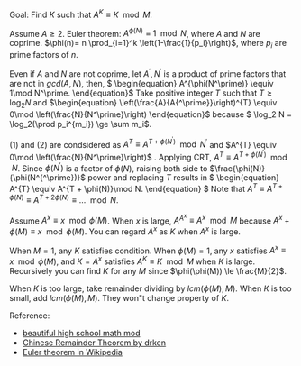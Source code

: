 Goal: Find $K$ such that $A^K \equiv K \mod M$.

Assume $A \ge 2$.
Euler theorem: $A^{\phi(N)} \equiv 1\mod N$, where $A$ and $N$ are coprime.
$\phi(n)= n \prod_{i=1}^k \left(1-\frac{1}{p_i}\right)$, where $p_i$ are prime factors of $n$.

Even if $A$ and $N$ are not coprime, let $A^\prime, N^\prime$ is a product of prime factors that are not in $gcd(A,N)$, then, 
$
\begin{equation} A^{\phi(N^\prime)} \equiv 1\mod N^\prime. 
\end{equation}$
Take positive integer $T$ such that $T\ge\log_2 N$ and 
$\begin{equation}
\left(\frac{A}{A{^\prime}}\right)^{T} \equiv 0\mod \left(\frac{N}{N^\prime}\right)
\end{equation}$ 
because $ \log_2 N = \log_2(\prod p_i^{m_i}) \ge \sum m_i$. 

$(1)$ and $(2)$ are condsidered as 
$A^{T} \equiv A^{T + \phi(N^\prime)}\mod N^\prime$  and
$A^{T} \equiv 0\mod \left(\frac{N}{N^\prime}\right)$
. Applying CRT, $A^{T} \equiv A^{T + \phi(N^{\prime})}\mod N$. Since $\phi(N^\prime)$ is a factor of $\phi(N)$, raising both side to $\frac{\phi(N)}{\phi(N^{^\prime})}$ power and replacing $T$ results in 
$
\begin{equation}
A^{T} \equiv A^{T + \phi(N)}\mod N.
\end{equation}
$
Note that $A^{T} \equiv A^{T + \phi(N)} \equiv A^{T + 2\phi(N)} \equiv \dots\mod N$.

Assume $A^x \equiv x \mod \phi(M)$. When $x$ is large, $A^{A^x} \equiv A^x \mod M$ because $A^x+ \phi(M) \equiv x\mod \phi(M)$. You can regard $A^x$ as $K$ when $A^x$ is large.

When $M=1$, any $K$ satisfies condition. When $\phi(M) = 1$, any $x$ satisfies $A^x \equiv x \mod \phi(M)$, and $K=A^x$ satisfies $A^K \equiv K \mod M$ when $K$ is large. Recursively you can find $K$ for any $M$ since $\phi(\phi(M)) \le \frac{M}{2}$.

When $K$ is too large, take remainder dividing by $lcm(\phi(M), M)$. When $K$ is too small, add $lcm(\phi(M), M)$. They won"t change property of $K$.

Reference:
- [beautiful high school math mod](https://manabitimes.jp/math/683)
- [Chinese Remainder Theorem by drken](https://qiita.com/drken/items/ae02240cd1f8edfc86fd)
- [Euler theorem in Wikipedia](https://ja.wikipedia.org/wiki/%E3%82%AA%E3%82%A4%E3%83%A9%E3%83%BC%E3%81%AE%E5%AE%9A%E7%90%86_(%E6%95%B0%E8%AB%96))